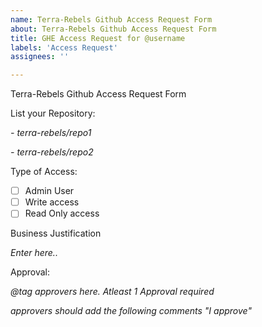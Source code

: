 ```yaml
---
name: Terra-Rebels Github Access Request Form
about: Terra-Rebels Github Access Request Form
title: GHE Access Request for @username
labels: 'Access Request'
assignees: ''

---
```


Terra-Rebels Github Access Request Form

List your Repository:

_- terra-rebels/repo1_

_- terra-rebels/repo2_

Type of Access:
- [ ]  Admin User 
- [ ]  Write access
- [ ]   Read Only access

Business Justification
<!-- Enter valid Business Justification -->
_Enter here.._


Approval:

_@tag approvers here. Atleast 1 Approval required_ 

_approvers should add the following comments "I approve"_
